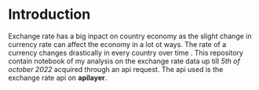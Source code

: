 # Introduction
Exchange rate has a big inpact on country economy as the slight change in currency rate can affect the economy in a lot ot ways.
The rate of a currency changes drastically in every country over time .
This repository contain notebook of  my analysis on the exchange rate data up till _5th of october 2022_ acquired through an api request. The api used is the exchange rate api on **apilayer**.
